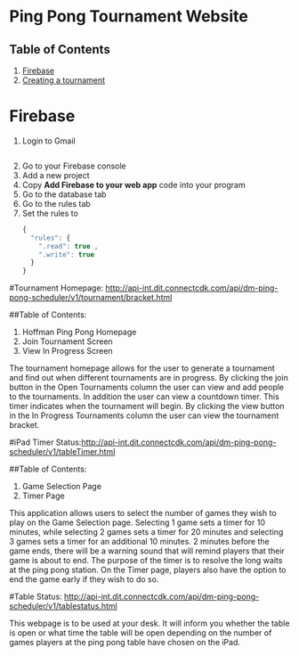 # Ping Pong Tournament Website


## Table of Contents
1. [Firebase](#firebase)
2. [Creating a tournament](#)

# Firebase

1. Login to Gmail
    ```
    ```
2. Go to your Firebase console
3. Add a new project
4. Copy **Add Firebase to your web app** code into your program
5. Go to the database tab
6. Go to the rules tab
7. Set the rules to 
    ```javascript
    {
      "rules": {
        ".read": true ,
        ".write": true
      }
    }
    ```

#Tournament Homepage: http://api-int.dit.connectcdk.com/api/dm-ping-pong-scheduler/v1/tournament/bracket.html

##Table of Contents:
1. Hoffman Ping Pong Homepage
2. Join Tournament Screen
3. View In Progress Screen

The tournament homepage allows for the user to generate a tournament and find out when different tournaments are in progress. By clicking the join button in the Open Tournaments column the user can view and add people to the tournaments. In addition the user can view a countdown timer. This timer indicates when the tournament will begin. By clicking the view button in the In Progress Tournaments column the user can view the tournament bracket.


#iPad Timer Status:http://api-int.dit.connectcdk.com/api/dm-ping-pong-scheduler/v1/tableTimer.html

##Table of Contents:
1. Game Selection Page
2. Timer Page

This application allows users to select the number of games they wish to play on the Game Selection page. Selecting 1 game sets a timer for 10 minutes, while selecting 2 games sets a timer for 20 minutes and selecting 3 games sets a timer for an additional 10 minutes. 2 minutes before the game ends, there will be a warning sound that will remind players that their game is about to end. The purpose of the timer is to resolve the long waits at the ping pong station. On the Timer page, players also have the option to end the game early if they wish to do so.  


#Table Status: http://api-int.dit.connectcdk.com/api/dm-ping-pong-scheduler/v1/tablestatus.html

This webpage is to be used at your desk. It will inform you whether the table is open or what time the table will be open depending on the number of games players at the ping pong table have chosen on the iPad. 

